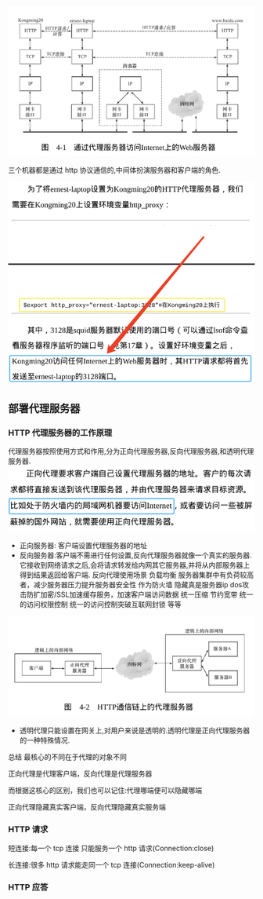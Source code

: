 ![Alt text](image-4.png)

三个机器都是通过 http 协议通信的,中间体扮演服务器和客户端的角色.

![Alt text](image-5.png)

## 部署代理服务器
### HTTP 代理服务器的工作原理
代理服务器按照使用方式和作用,分为正向代理服务器,反向代理服务器,和透明代理服务器.
![Alt text](image-6.png)

- 正向服务器: 客户端设置代理服务器的地址
- 反向服务器:客户端不需进行任何设置,反向代理服务器就像一个真实的服务器.它接收到网络请求之后,会将请求转发给内网其它服务器,并将从内部服务器上得到结果返回给客户端.
  反向代理使用场景
负载均衡
服务器集群中有负荷较高者，减少服务器压力提升服务器安全性
作为防火墙
隐藏真是服务器ip dos攻击防扩加密/SSL加速缓存服务，加速客户端访问数据
统一压缩 节约宽带
统一的访问权限控制
统一的访问控制突破互联网封锁
等等



![Alt text](image-7.png)

- 透明代理只能设置在网关上,对用户来说是透明的.透明代理是正向代理服务器的一种特殊情况.

总结
最核心的不同在于代理的对象不同

正向代理是代理客户端，反向代理是代理服务器

而根据这核心的区别，我们也可以记住:代理哪端便可以隐藏哪端

正向代理隐藏真实客户端，反向代理隐藏真实服务端


### HTTP 请求
短连接:每一个 tcp 连接 只能服务一个 http 请求(Connection:close)

长连接:很多 http 请求能走同一个 tcp 连接(Connection:keep-alive)

### HTTP 应答

